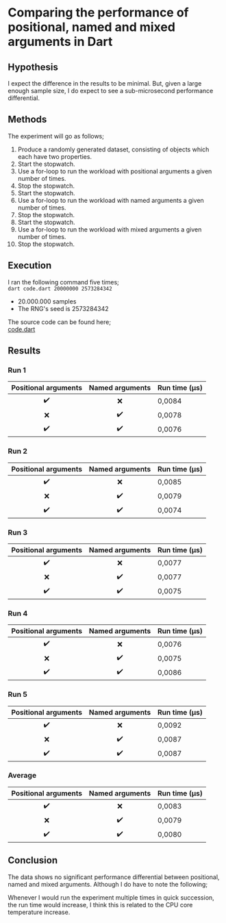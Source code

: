 # Comparing the performance of positional, named and mixed arguments in Dart
## Hypothesis
I expect the difference in the results to be minimal. But, given a large enough sample size, I do expect to see a sub-microsecond performance differential.
## Methods
The experiment will go as follows;
1. Produce a randomly generated dataset, consisting of objects which each have two properties.
2. Start the stopwatch.
3. Use a for-loop to run the workload with positional arguments a given number of times.
4. Stop the stopwatch.
5. Start the stopwatch.
6. Use a for-loop to run the workload with named arguments a given number of times.
7. Stop the stopwatch.
8. Start the stopwatch.
9. Use a for-loop to run the workload with mixed arguments a given number of times.
10. Stop the stopwatch.
## Execution
I ran the following command five times;  
`dart code.dart 20000000 2573284342`  
- 20.000.000 samples
- The RNG's seed is 2573284342

The source code can be found here;  
[code.dart](https://github.com/thomasio101/dart-performance-testing/blob/master/experiments/experiment-1/code.dart)
## Results
### Run 1
| Positional arguments | Named arguments | Run time **(μs)** |
|:---:|:---:| --- |
| ✔️ | ❌ | 0,0084 |
| ❌ | ✔️ | 0,0078 |
| ✔️ | ✔️ | 0,0076 |
### Run 2
| Positional arguments | Named arguments | Run time **(μs)** |
|:---:|:---:| --- |
| ✔️ | ❌ | 0,0085 |
| ❌ | ✔️ | 0,0079 |
| ✔️ | ✔️ | 0,0074 |
### Run 3
| Positional arguments | Named arguments | Run time **(μs)** |
|:---:|:---:| --- |
| ✔️ | ❌ | 0,0077 |
| ❌ | ✔️ | 0,0077 |
| ✔️ | ✔️ | 0,0075 |
### Run 4
| Positional arguments | Named arguments | Run time **(μs)** |
|:---:|:---:| --- |
| ✔️ | ❌ | 0,0076 |
| ❌ | ✔️ | 0,0075 |
| ✔️ | ✔️ | 0,0086 |
### Run 5
| Positional arguments | Named arguments | Run time **(μs)** |
|:---:|:---:| --- |
| ✔️ | ❌ | 0,0092 |
| ❌ | ✔️ | 0,0087 |
| ✔️ | ✔️ | 0,0087 |
### Average
| Positional arguments | Named arguments | Run time **(μs)** |
|:---:|:---:| --- |
| ✔️ | ❌ | 0,0083 |
| ❌ | ✔️ | 0,0079 |
| ✔️ | ✔️ | 0,0080 |
## Conclusion
The data shows no significant  performance differential between positional, named and mixed arguments. Although I do have to note the following;

Whenever I would run the experiment multiple times in quick succession, the run time would increase, I think this is related to the CPU core temperature increase.